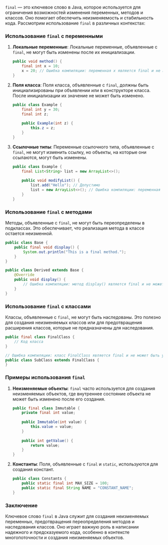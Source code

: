 `final` — это ключевое слово в Java, которое используется для ограничения возможностей изменения переменных, методов и классов. Оно помогает обеспечить неизменяемость и стабильность кода. Рассмотрим использование `final` в различных контекстах:

### Использование `final` с переменными

1. **Локальные переменные**:
   Локальные переменные, объявленные с `final`, не могут быть изменены после их инициализации.
   ```java
   public void method() {
       final int x = 10;
       x = 20; // Ошибка компиляции: переменная x является final и не может быть изменена
   }
   ```

2. **Поля класса**:
   Поля класса, объявленные с `final`, должны быть инициализированы при объявлении или в конструкторе класса. После инициализации их значение не может быть изменено.
   ```java
   public class Example {
       final int y = 30;
       final int z;
       
       public Example(int z) {
           this.z = z;
       }
   }
   ```

3. **Ссылочные типы**:
   Переменные ссылочного типа, объявленные с `final`, не могут изменить ссылку, но объекты, на которые они ссылаются, могут быть изменены.
   ```java
   public class Example {
       final List<String> list = new ArrayList<>();
       
       public void modifyList() {
           list.add("Hello"); // Допустимо
           list = new ArrayList<>(); // Ошибка компиляции: переменная list является final
       }
   }
   ```

### Использование `final` с методами

Методы, объявленные с `final`, не могут быть переопределены в подклассах. Это обеспечивает, что реализация метода в классе остается неизменной.
```java
public class Base {
    public final void display() {
        System.out.println("This is a final method.");
    }
}

public class Derived extends Base {
    @Override
    public void display() {
        // Ошибка компиляции: метод display() является final и не может быть переопределен
    }
}
```

### Использование `final` с классами

Классы, объявленные с `final`, не могут быть наследованы. Это полезно для создания неизменяемых классов или для предотвращения расширения классов, которые не предназначены для наследования.
```java
public final class FinalClass {
    // Код класса
}

// Ошибка компиляции: класс FinalClass является final и не может быть унаследован
public class SubClass extends FinalClass {
}
```

### Примеры использования `final`

1. **Неизменяемые объекты**:
   `final` часто используется для создания неизменяемых объектов, где внутреннее состояние объекта не может быть изменено после его создания.
   ```java
   public final class Immutable {
       private final int value;
       
       public Immutable(int value) {
           this.value = value;
       }
       
       public int getValue() {
           return value;
       }
   }
   ```

2. **Константы**:
   Поля, объявленные с `final` и `static`, используются для создания констант.
   ```java
   public class Constants {
       public static final int MAX_SIZE = 100;
       public static final String NAME = "CONSTANT_NAME";
   }
   ```

### Заключение

Ключевое слово `final` в Java служит для создания неизменяемых переменных, предотвращения переопределения методов и наследования классов. Оно играет важную роль в написании надежного и предсказуемого кода, особенно в контексте многопоточности и создания неизменяемых объектов.